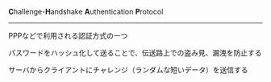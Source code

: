 **C**hallenge-**H**andshake **A**uthentication **P**rotocol

---

PPPなどで利用される認証方式の一つ

パスワードをハッシュ化して送ることで、伝送路上での盗み見、漏洩を防止する

サーバからクライアントにチャレンジ（ランダムな短いデータ）を送信する